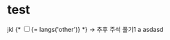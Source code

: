# test
jkl
{* <span class="fr"><input class="m-right5 cursor_p" type="checkbox" id=""><label name="">{= langs('other')}</label></span> *} -> 추후 주석 풀기1
a
asdasd
